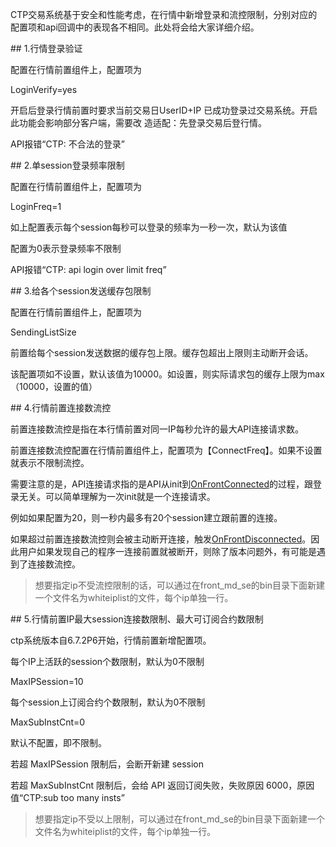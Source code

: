 <p>CTP交易系统基于安全和性能考虑，在行情中新增登录和流控限制，分别对应的配置项和api回调中的表现各不相同。此处将会给大家详细介绍。</p>
<span class="anchor" id="c9e1c3ca-0c81-4cf7-9c98-bb50305f5d67"></span>
## 1.行情登录验证
<p>配置在行情前置组件上，配置项为</p>
<p class="comment">LoginVerify=yes</p>
<p>开启后登录行情前置时要求当前交易日UserID+IP 已成功登录过交易系统。开启此功能会影响部分客户端，需要改 造适配：先登录交易后登行情。 </p>
<p>API报错“CTP: 不合法的登录”</p>
<span class="anchor" id="3d2bc24c-823c-4430-abcc-cae753b173c8"></span>
## 2.单session登录频率限制
<p>配置在行情前置组件上，配置项为</p>
<p class="comment">LoginFreq=1</p>
<p>如上配置表示每个session每秒可以登录的频率为一秒一次，默认为该值</p>
<p>配置为0表示登录频率不限制</p>
<p>API报错“CTP: api login over limit freq”</p>
<span class="anchor" id="a6176ebc-40bf-4e17-84b7-74fa6d18dee6"></span>
## 3.给各个session发送缓存包限制
<p>配置在行情前置组件上，配置项为</p>
<p class="comment">SendingListSize</p>
<p>前置给每个session发送数据的缓存包上限。缓存包超出上限则主动断开会话。</p>
<p>该配置项如不设置，默认该值为10000。如设置，则实际请求包的缓存上限为max（10000，设置的值）</p>
<span class="anchor" id="70302098-a284-4986-b464-08a3137d7e6e"></span>
## 4.行情前置连接数流控
<p>前置连接数流控是指在本行情前置对同一IP每秒允许的最大API连接请求数。</p>
<p>前置连接数流控配置在行情前置组件上，配置项为【ConnectFreq】。如果不设置就表示不限制流控。</p>
<p>需要注意的是，API连接请求指的是API从init到<a href="../../JYJK/CTHOSTFTDCTRADERAPI/ONFRONTCONNECTED/">OnFrontConnected</a>的过程，跟登录无关。可以简单理解为一次init就是一个连接请求。</p>
<p>例如如果配置为20，则一秒内最多有20个session建立跟前置的连接。</p>
<p>如果超过前置连接数流控则会被主动断开连接，触发<a href="../../JYJK/CTHOSTFTDCTRADERAPI/ONFRONTDISCONNECTED/">OnFrontDisconnected</a>。因此用户如果发现自己的程序一连接前置就被断开，则除了版本问题外，有可能是遇到了连接数流控。</p>
<blockquote>
<p>想要指定ip不受流控限制的话，可以通过在front_md_se的bin目录下面新建一个文件名为whiteiplist的文件，每个ip单独一行。</p>
</blockquote>
<span class="anchor" id="4b376c39-071a-4949-99e3-99098fee2b71"></span>
## 5.行情前置IP最大session连接数限制、最大可订阅合约数限制
<p>ctp系统版本自6.7.2P6开始，行情前置新增配置项。</p>
<p>每个IP上活跃的session个数限制，默认为0不限制</p>
<p class="comment">MaxIPSession=10</p>
<p>每个session上订阅合约个数限制，默认为0不限制</p>
<p class="comment">MaxSubInstCnt=0</p>
<p>默认不配置，即不限制。</p>
<p>若超 MaxIPSession 限制后，会断开新建 session</p>
<p>若超 MaxSubInstCnt 限制后，会给 API 返回订阅失败，失败原因 6000，原因值“CTP:sub too many insts”</p>
<blockquote>
<p>想要指定ip不受以上限制，可以通过在front_md_se的bin目录下面新建一个文件名为whiteiplist的文件，每个ip单独一行。</p>
</blockquote>
